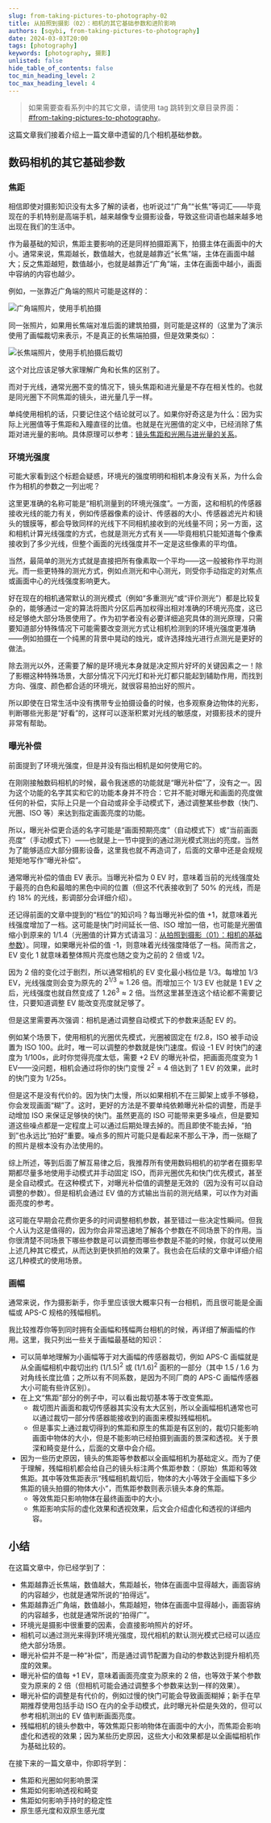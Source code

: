 ```yaml
---
slug: from-taking-pictures-to-photography-02
title: 从拍照到摄影（02）：相机的其它基础参数和进阶影响
authors: [sqybi, from-taking-pictures-to-photography]
date: 2024-03-03T20:00
tags: [photography]
keywords: [photography, 摄影]
unlisted: false
hide_table_of_contents: false
toc_min_heading_level: 2
toc_max_heading_level: 4
---
```


> 如果需要查看系列中的其它文章，请使用 tag 跳转到文章目录界面：[#from-taking-pictures-to-photography](/blog/tags/from-taking-pictures-to-photography/)。

这篇文章我们接着介绍上一篇文章中遗留的几个相机基础参数。

<!--truncate-->

## 数码相机的其它基础参数

### 焦距

相信即使对摄影知识没有太多了解的读者，也听说过“广角”“长焦”等词汇——毕竟现在的手机特别是高端手机，越来越像专业摄影设备，导致这些词语也越来越多地出现在我们的生活中。

作为最基础的知识，焦距主要影响的还是同样拍摄距离下，拍摄主体在画面中的大小。通常来说，焦距越长，数值越大，也就是越靠近“长焦”端，主体在画面中越大；反之焦距越短，数值越小，也就是越靠近“广角”端，主体在画面中越小，画面中容纳的内容也越少。

例如，一张靠近广角端的照片可能是这样的：

![广角端照片，使用手机拍摄](./assets/wideangle.jpg)

同一张照片，如果用长焦端对准后面的建筑拍摄，则可能是这样的（这里为了演示使用了画幅裁切来表示，不是真正的长焦端拍摄，但是效果类似）：

![长焦端照片，使用手机拍摄后裁切](./assets/telephoto.jpg)

这个对比应该足够大家理解广角和长焦的区别了。

而对于光线，通常光圈不变的情况下，镜头焦距和进光量是不存在相关性的。也就是同光圈下不同焦距的镜头，进光量几乎一样。

单纯使用相机的话，只要记住这个结论就可以了。如果你好奇这是为什么：因为实际上光圈值等于焦距和入瞳直径的比值。也就是在光圈值的定义中，已经消除了焦距对进光量的影响。具体原理可以参考：[镜头焦距和光圈与进光量的关系](https://zhuanlan.zhihu.com/p/38354785)。

### 环境光强度

可能大家看到这个标题会疑惑，环境光的强度明明和相机本身没有关系，为什么会作为相机的参数之一列出呢？

这里更准确的名称可能是“相机测量到的环境光强度”。一方面，这和相机的传感器接收光线的能力有关，例如传感器像素的设计、传感器的大小、传感器滤光片和镜头的镀膜等，都会导致同样的光线下不同相机接收到的光线量不同；另一方面，这和相机计算光线强度的方式，也就是测光方式有关——毕竟相机只能知道每个像素接收到了多少光线，但整个画面的光线强度并不一定是这些像素的平均值。

当然，最简单的测光方式就是直接把所有像素取一个平均——这一般被称作平均测光。而一些更特殊的测光方式，例如点测光和中心测光，则受你手动指定的对焦点或画面中心的光线强度影响更大。

好在现在的相机通常默认的测光模式（例如“多重测光”或“评价测光”）都是比较复杂的，能够通过一定的算法将图片分区后再加权得出相对准确的环境光亮度，这已经足够绝大部分场景使用了。作为初学者没有必要详细追究具体的测光原理，只需要知道部分特殊情况下可能需要改变测光方式让相机检测到的环境光强度更准确——例如拍摄在一个纯黑的背景中晃动的烛光，或许选择烛光进行点测光是更好的做法。

除去测光以外，还需要了解的是环境光本身就是决定照片好坏的关键因素之一！除了影棚这种特殊场景，大部分情况下闪光灯和补光灯都只能起到辅助作用，而找到方向、强度、颜色都合适的环境光，就很容易拍出好的照片。

所以即使在日常生活中没有携带专业拍摄设备的时候，也多观察身边物体的光影，判断哪些光影是“好看”的，这样可以逐渐积累对光线的敏感度，对摄影技术的提升非常有帮助。

### 曝光补偿

前面提到了环境光强度，但是并没有指出相机是如何使用它的。

在刚刚接触数码相机的时候，最令我迷惑的功能就是“曝光补偿”了，没有之一。因为这个功能的名字其实和它的功能本身并不符合：它并不能对曝光和画面的亮度做任何的补偿，实际上只是一个自动或非全手动模式下，通过调整某些参数（快门、光圈、ISO 等）来达到指定画面亮度的功能。

所以，曝光补偿更合适的名字可能是“画面预期亮度”（自动模式下）或“当前画面亮度”（手动模式下）——也就是上一节中提到的通过测光模式测出的亮度。当然为了能够适应大部分摄影设备，这里我也就不再造词了，后面的文章中还是会规规矩矩地写作“曝光补偿”。

通常曝光补偿的值由 EV 表示。当曝光补偿为 0 EV 时，意味着当前的光线强度处于最亮的白色和最暗的黑色中间的位置（但这不代表接收到了 50% 的光线，而是约 18% 的光线，影调部分会详细介绍）。

还记得前面的文章中提到的“档位”的知识吗？每当曝光补偿的值 +1，就意味着光线强度增加了一档。这可能是快门时间延长一倍、ISO 增加一倍，也可能是光圈值缩小到原来的 1/1.4（光圈值的计算方式请温习：[从拍照到摄影（01）：相机的基础参数](/blog/from-taking-pictures-to-photography-01/#不好计算档位帮忙)）。同理，如果曝光补偿的值 -1，则意味着光线强度降低了一档。简而言之，EV 变化 1 就意味着整体照片亮度也随之变为之前的 2 倍或 1/2。

因为 2 倍的变化过于剧烈，所以通常相机的 EV 变化最小档位是 1/3。每增加 1/3 EV，光线强度则会变为原先的 $2^{1/3} \approx 1.26$ 倍。而增加三个 1/3 EV 也就是 1 EV 之后，光线强度也就自然变成了 $1.26^3 \approx 2$ 倍。当然这里甚至连这个结论都不需要记住，只要知道调整 EV 能改变亮度就足够了。

但是这里需要再次强调：相机是通过调整自动模式下的参数来适配 EV 的。

例如某个场景下，使用相机的光圈优先模式，光圈被固定在 f/2.8，ISO 被手动设置为 ISO 100。此时，唯一可以调整的参数就是快门速度。假设 -1 EV 时快门的速度为 1/100s，此时你觉得亮度太低，需要 +2 EV 的曝光补偿，把画面亮度变为 1 EV——没问题，相机会通过将你的快门变慢 $2^2 = 4$ 倍达到了 1 EV 的效果，此时的快门变为 1/25s。

但是这不是没有代价的。因为快门太慢，所以如果相机不在三脚架上或手不够稳，你会发现画面“糊”了。这时，更好的方法是不要单纯依赖曝光补偿的调整，而是手动增加 ISO 来保证足够快的快门。虽然更高的 ISO 可能带来更多噪点，但是要知道这些噪点都是一定程度上可以通过后期处理去掉的。而且即使不能去掉，“拍到”也永远比“拍好”重要。噪点多的照片可能只是看起来不那么干净，而一张糊了的照片是根本没有办法使用的。

综上所述，等到后面了解互易律之后，我推荐所有使用数码相机的初学者在摄影早期都尽量多地使用手动模式并手动固定 ISO，而非光圈优先和快门优先模式，甚至是全自动模式。在这种模式下，对曝光补偿值的调整是无效的（因为没有可以自动调整的参数）。但是相机会通过 EV 值的方式输出当前的测光结果，可以作为对画面亮度的参考。

这可能在早期会花费你更多的时间调整相机参数，甚至错过一些决定性瞬间。但我个人认为这是值得的，因为你会非常迅速地了解各个参数在不同场景下的作用。当你很清楚不同场景下哪些参数是可以调整而哪些参数是不能的时候，你就可以使用上述几种其它模式，从而达到更快抓拍的效果了。我也会在后续的文章中详细介绍这几种模式的使用场景。

### 画幅

通常来说，作为摄影新手，你手里应该很大概率只有一台相机，而且很可能是全画幅或 APS-C 规格的残幅相机。

我比较推荐你等到同时拥有全画幅和残幅两台相机的时候，再详细了解画幅的作用。这里，我只列出一些关于画幅最基础的知识：

- 可以简单地理解为小画幅等于对大画幅的传感器裁切，例如 APS-C 画幅就是从全画幅相机中裁切出约 $(1/1.5)^2$ 或 $(1/1.6)^2$ 面积的一部分（其中 1.5 / 1.6 为对角线长度比值；之所以有不同系数，是因为不同厂商的 APS-C 画幅传感器大小可能有些许区别）。
- 在上文“焦距”部分的例子中，可以看出裁切基本等于改变焦距。
  - 裁切图片画面和裁切传感器其实没有太大区别，所以全画幅相机通常也可以通过裁切一部分传感器能接收到的画面来模拟残幅相机。
  - 但是事实上通过裁切得到的焦距和原生的焦距是有区别的，裁切只能影响画面中物体的大小，但是不能影响已经拍摄到画面的景深和透视。关于景深和畸变是什么，后面的文章中会介绍。
- 因为一些历史原因，镜头的焦距等参数都以全画幅相机为基础定义。而为了便于理解，残幅相机都会给自己的镜头标注两个焦距参数：（原始）焦距和等效焦距。其中等效焦距表示“残幅相机裁切后，物体的大小等效于全画幅下多少焦距的镜头拍摄的物体大小”，而焦距参数则表示镜头本身的焦距。
  - 等效焦距只影响物体在最终画面中的大小。
  - 焦距影响实际的虚化效果和透视效果，后文会介绍虚化和透视的详细内容。

## 小结

在这篇文章中，你已经学到了：

- 焦距越靠近长焦端，数值越大，焦距越长，物体在画面中显得越大，画面容纳的内容越少，也就是通常所说的“拍得远”。
- 焦距越靠近广角端，数值越小，焦距越短，物体在画面中显得越小，画面容纳的内容越多，也就是通常所说的“拍得广”。
- 环境光是摄影中很重要的因素，会直接影响照片的好坏。
- 相机可以通过测光来得到环境光强度，现代相机的默认测光模式已经可以适应绝大部分场景。
- 曝光补偿并不是一种“补偿”，而是通过调节配置为自动的参数达到提升相机亮度的效果。
- 曝光补偿的值每 +1 EV，意味着画面亮度变为原来的 2 倍，也等效于某个参数变为原来的 2 倍（但相机可能会通过调整多个参数来达到一样的效果）。
- 曝光补偿的调整是有代价的，例如过慢的快门可能会导致画面糊掉；新手在早期推荐使用包括手动 ISO 在内的全手动模式，此时曝光补偿是失效的，但可以参考相机测出的 EV 值判断画面亮度。
- 残幅相机的镜头参数中，等效焦距只影响物体在画面中的大小，而焦距会影响虚化和透视的效果；因为某些历史原因，这些大小和效果都是以全画幅相机作为基础比较的。

在接下来的一篇文章中，你即将学到：

- 焦距和光圈如何影响景深
- 焦距如何影响透视和畸变
- 焦距如何影响手持时的稳定性
- 原生感光度和双原生感光度
